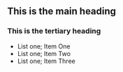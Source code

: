 ## This is the main heading
### This is the tertiary heading

* List one; Item One
* List one; Item Two
* List one; Item Three